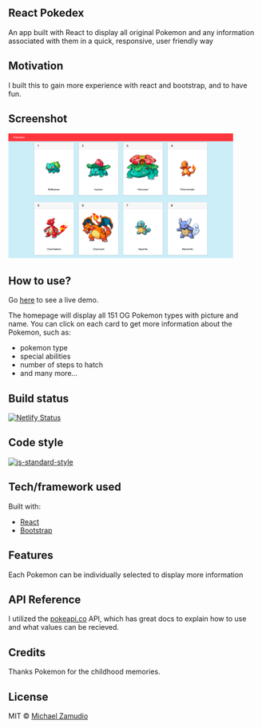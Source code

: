 ## React Pokedex
An app built with React to display all original Pokemon and any information associated with them in a quick, responsive, user friendly way

## Motivation
I built this to gain more experience with react and bootstrap, and to have fun.

## Screenshot
<img src="https://github.com/zamudio/react-pokedex/blob/master/public/project_screenshot.png" alt="screenshot" width="450" height="250" />

## How to use?
Go [here](https://pokedex-reacted.netlify.app/) to see a live demo.

The homepage will display all 151 OG Pokemon types with picture and name.
You can click on each card to get more information about the Pokemon, such as:
- pokemon type
- special abilities
- number of steps to hatch
- and many more...

## Build status
[![Netlify Status](https://api.netlify.com/api/v1/badges/f00e3113-ddf4-4301-a687-e0609e5d5fef/deploy-status)](https://app.netlify.com/sites/pokedex-reacted/deploys)

## Code style
[![js-standard-style](https://img.shields.io/badge/code%20style-standard-brightgreen.svg?style=flat)](https://github.com/feross/standard)

## Tech/framework used
Built with:
- [React](https://reactjs.org)
- [Bootstrap](https://getbootstrap.com/)

## Features
Each Pokemon can be individually selected to display more information

## API Reference

I utilized the [pokeapi.co](pokeapi.co) API, which has great docs to explain how to use and what values can be recieved.

## Credits
Thanks Pokemon for the childhood memories.

## License
MIT © [Michael Zamudio](2020)
